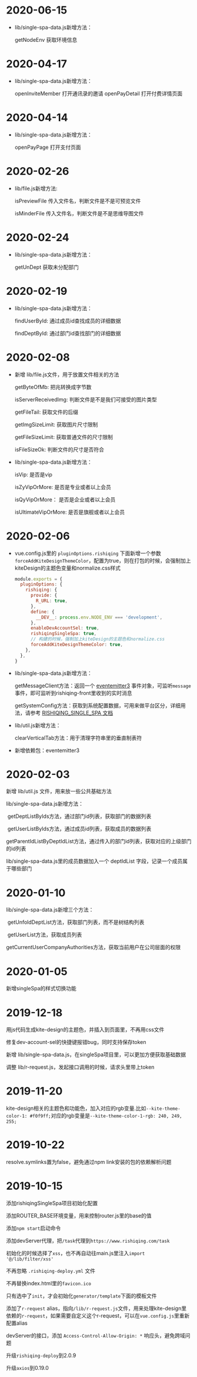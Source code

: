 # 2020-06-15

* lib/single-spa-data.js新增方法：

  getNodeEnv 获取环境信息

# 2020-04-17

* lib/single-spa-data.js新增方法：

  openInviteMember 打开通讯录的邀请
  openPayDetail 打开付费详情页面


# 2020-04-14

* lib/single-spa-data.js新增方法：

  openPayPage 打开支付页面

# 2020-02-26

* lib/file.js新增方法:

  isPreviewFile 传入文件名，判断文件是不是可预览文件

  isMinderFile 传入文件名，判断文件是不是思维导图文件

# 2020-02-24

* lib/single-spa-data.js新增方法：

  getUnDept 获取未分配部门

# 2020-02-19

* lib/single-spa-data.js新增方法：

  findUserById: 通过成员id查找成员的详细数据

  findDeptById: 通过部门id查找部门的详细数据

# 2020-02-08

* 新增 lib/file.js文件，用于放置文件相关的方法

  getByteOfMb: 把兆转换成字节数

  isServerReceivedImg: 判断文件是不是我们可接受的图片类型

  getFileTail: 获取文件的后缀

  getImgSizeLimit: 获取图片尺寸限制

  getFileSizeLimit: 获取普通文件的尺寸限制

  isFileSizeOk: 判断文件的尺寸是否符合

* lib/single-spa-data.js新增方法：

  isVip: 是否是vip

  isZyVipOrMore: 是否是专业或者以上会员

  isQyVipOrMore： 是否是企业或者以上会员

  isUltimateVipOrMore: 是否是旗舰或者以上会员



# 2020-02-06

* vue.config.js里的 `pluginOptions.rishiqing` 下面新增一个参数`forceAddKiteDesignThemeColor`，配置为true，则在打包的时候，会强制加上 kiteDesign的主题色变量和normalize.css样式

  ```js
  module.exports = {
    pluginOptions: {
      rishiqing: {
        provide: {
          R_URL: true,
        },
        define: {
          __DEV__: process.env.NODE_ENV === 'development',
        },
        enableDevAccountSel: true,
        rishiqingSingleSpa: true,
        // 构建的时候，强制加上kiteDesign的主题色和normalize.css
        forceAddKiteDesignThemeColor: true,
      },
    },
  }
  ```



* lib/single-spa-data.js新增方法：

  getMessageClient方法：返回一个 [eventemitter3](https://www.npmjs.com/package/eventemitter3) 事件对象，可监听`message`事件，即可监听到rishiqing-front里收到的实时消息

  getSystemConfig方法：获取到系统配置数据，可用来做平台区分，详细用法，请参考 [RISHIQING_SINGLE_SPA 文档](doc/RISHIQING_SINGLE_SPA.md)

* lib/util.js新增方法：

  clearVerticalTab方法：用于清理字符串里的垂直制表符

* 新增依赖包：eventemitter3

# 2020-02-03

新增 lib/util.js 文件，用来放一些公共基础方法

lib/single-spa-data.js新增方法：

​	getDeptListByIds方法，通过部门id列表，获取部门的数据列表

​	getUserListByIds方法，通过成员id列表，获取成员的数据列表

​	getParentIdListByDeptIdList方法，通过传入的部门id列表，获取对应的上级部门的id列表

lib/single-spa-data.js里的成员数据加入一个 deptIdList 字段，记录一个成员属于哪些部门

# 2020-01-10

lib/single-spa-data.js新增三个方法：

​    getUnfoldDeptList方法，获取部门列表，而不是树结构列表

​    getUserList方法，获取成员列表

​    getCurrentUserCompanyAuthorities方法，获取当前用户在公司层面的权限

# 2020-01-05

新增singleSpa的样式切换功能

# 2019-12-18

用js代码生成kite-design的主题色，并插入到页面里，不再用css文件

修复dev-account-sel的快捷键报错bug，同时支持保存token

新增 lib/single-spa-data.js，在singleSpa项目里，可以更加方便获取基础数据

调整 lib/r-request.js，发起接口调用的时候，请求头里带上token

# 2019-11-20
kite-design相关的主题色和功能色，加入对应的rgb变量.比如`--kite-theme-color-1: #f0f9ff;`对应的rgb变量是`--kite-theme-color-1-rgb: 240, 249, 255;`

# 2019-10-22
resolve.symlinks置为false，避免通过npm link安装的包的依赖解析问题

# 2019-10-15

添加rishiqingSingleSpa项目初始化配置

添加ROUTER_BASE环境变量，用来控制router.js里的base的值

添加`npm start`启动命令

添加devServer代理，把`/task`代理到`https://www.rishiqing.com/task`

初始化的时候选择了`xss`，也不再自动往main.js里注入`import '@/lib/filter/xss'`

不再忽略 `.rishiqing-deploy.yml` 文件

不再替换index.html里的`favicon.ico`

只有选中了`init`，才会初始化`generator/template`下面的模板文件

添加了`r-request` alias，指向`/lib/r-request.js`文件，用来处理kite-design里依赖的`r-request`，如果需要自定义这个r-request，可以在`vue.config.js`里重新配置alias

devServer的接口，添加 `Access-Control-Allow-Origin: *` 响应头，避免跨域问题

升级`rishiqing-deploy`到2.0.9

升级`axios`到0.19.0



